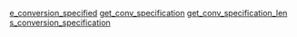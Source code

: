 
[e_conversion_specified](./e_conversion_specifier.md)
[get_conv_specification](./get_conv_specification.md)
[get_conv_specification_len](./get_conv_specification_len.md)
[s_conversion_specification](./s_conversion_specification.md)